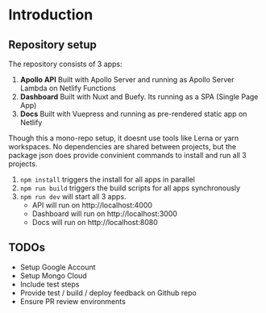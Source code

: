 # Introduction

## Repository setup

The repository consists of 3 apps: 

1. **Apollo API** Built with Apollo Server and running as Apollo Server Lambda on Netlify Functions
2. **Dashboard** Built with Nuxt and Buefy. Its running as a SPA (Single Page App)
3. **Docs** Built with Vuepress and running as pre-rendered static app on Netlify

Though this a mono-repo setup, it doesnt use tools like Lerna or yarn workspaces. No dependencies are 
shared between projects, but the package json does provide convinient commands to install and run 
all 3 projects.

1. `npm install` triggers the install for all apps in parallel
2. `npm run build` triggers the build scripts for all apps synchronously 
3. `npm run dev` will start all 3 apps.
    - API will run on http://localhost:4000
    - Dashboard will run on http://localhost:3000
    - Docs will run on http://localhost:8080

## TODOs

- Setup Google Account
- Setup Mongo Cloud
- Include test steps
- Provide test / build / deploy feedback on Github repo
- Ensure PR review environments
